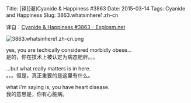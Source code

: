 Title: [译][漫]Cyanide & Happiness #3863
Date: 2015-03-14
Tags: Cyanide and Happiness
Slug: 3863.whatsinhere1.zh-cn

译自：[Cyanide & Happiness #3863 - Explosm.net](http://explosm.net/comics/3863/)


![3863.whatsinhere1.zh-cn.png](/static/images/comics/3863.whatsinhere1.zh-cn.png)




yes, you are techically
considered morbidly obese...        
是的，你在技术上被认定为病态肥胖。。。


...but what really matters is
in here.        
。。。但是，真正重要的是这里有什么。


what i'm saying is, you have
heart disease.      
我的意思是，你有心脏病。
